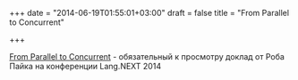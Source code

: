 +++
date = "2014-06-19T01:55:01+03:00"
draft = false
title = "From Parallel to Concurrent"

+++

<p><a href="http://channel9.msdn.com/Events/Lang-NEXT/Lang-NEXT-2014/From-Parallel-to-Concurrent">From Parallel to Concurrent</a> - обязательный к просмотру доклад от Роба Пайка на конференции&nbsp;Lang.NEXT 2014</p>

